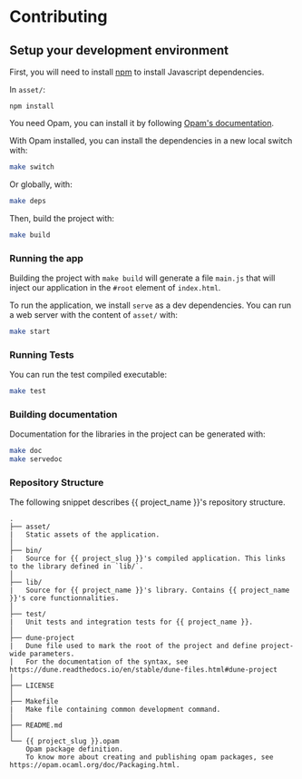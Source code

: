 # Contributing

## Setup your development environment

First, you will need to install [npm](https://npmjs.com) to install Javascript dependencies.

In `asset/`:

```
npm install
```
You need Opam, you can install it by following [Opam's documentation](https://opam.ocaml.org/doc/Install.html).

With Opam installed, you can install the dependencies in a new local switch with:

```bash
make switch
```

Or globally, with:

```bash
make deps
```

Then, build the project with:

```bash
make build
```

### Running the app

Building the project with `make build` will generate a file `main.js` that will inject our application in the `#root` element of `index.html`.

To run the application, we install `serve` as a dev dependencies. You can run a web server with the content of `asset/` with:

```bash
make start
```

### Running Tests

You can run the test compiled executable:

```bash
make test
```

### Building documentation

Documentation for the libraries in the project can be generated with:

```bash
make doc
make servedoc
```

### Repository Structure

The following snippet describes {{ project_name }}'s repository structure.

```text
.
├── asset/
|   Static assets of the application.
│
├── bin/
|   Source for {{ project_slug }}'s compiled application. This links to the library defined in `lib/`.
│
├── lib/
|   Source for {{ project_name }}'s library. Contains {{ project_name }}'s core functionnalities.
│
├── test/
|   Unit tests and integration tests for {{ project_name }}.
│
├── dune-project
|   Dune file used to mark the root of the project and define project-wide parameters.
|   For the documentation of the syntax, see https://dune.readthedocs.io/en/stable/dune-files.html#dune-project
│
├── LICENSE
│
├── Makefile
|   Make file containing common development command.
│
├── README.md
│
└── {{ project_slug }}.opam
    Opam package definition.
    To know more about creating and publishing opam packages, see https://opam.ocaml.org/doc/Packaging.html.
```
